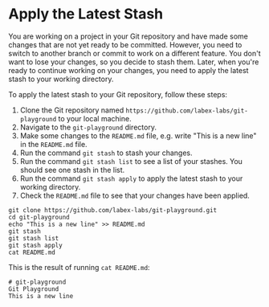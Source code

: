 # Apply the Latest Stash

You are working on a project in your Git repository and have made some changes that are not yet ready to be committed. However, you need to switch to another branch or commit to work on a different feature. You don't want to lose your changes, so you decide to stash them. Later, when you're ready to continue working on your changes, you need to apply the latest stash to your working directory.

To apply the latest stash to your Git repository, follow these steps:

1. Clone the Git repository named `https://github.com/labex-labs/git-playground` to your local machine.
2. Navigate to the `git-playground` directory.
3. Make some changes to the `README.md` file, e.g. write "This is a new line" in the `README.md` file.
4. Run the command `git stash` to stash your changes.
5. Run the command `git stash list` to see a list of your stashes. You should see one stash in the list.
6. Run the command `git stash apply` to apply the latest stash to your working directory.
7. Check the `README.md` file to see that your changes have been applied.

```shell
git clone https://github.com/labex-labs/git-playground.git
cd git-playground
echo "This is a new line" >> README.md
git stash
git stash list
git stash apply
cat README.md
```

This is the result of running `cat README.md`:

```shell
# git-playground
Git Playground
This is a new line
```
